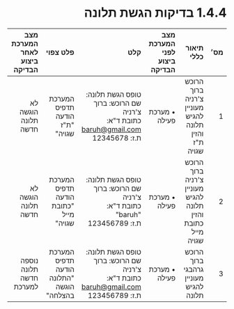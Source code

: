 <div dir="rtl">

# 1.4.4 בדיקות הגשת תלונה

| מס׳ | תיאור כללי | מצב המערכת לפני ביצוע הבדיקה | קלט | פלט צפוי | מצב המערכת לאחר ביצוע הבדיקה |
|---:|---:|---:|---:|---:|---:|
| 1 | הרוכש ברוך צ'רניה מעוניין להגיש תלונה והזין ת"ז שגויה | • מערכת פעילה | טופס הגשת תלונה:<br>שם הרוכש: ברוך צ'רניה<br>כתובת ד"א: baruh@gmail.com<br>ת.ז: 12345678 | המערכת תדפיס הודעה "ת"ז שגויה" | לא הוגשה תלונה חדשה |
| 2 | הרוכש ברוך צ'רניה מעוניין להגיש תלונה והזין כתובת מייל שגויה | • מערכת פעילה | טופס הגשת תלונה:<br>שם הרוכש: ברוך צ'רניה<br>כתובת ד"א: "baruh"<br>ת.ז: 123456789 | המערכת תדפיס הודעה "כתובת מייל שגויה" | לא הוגשה תלונה חדשה |
| 3 | הרוכש ברוך גרהבגי מעוניין להגיש תלונה | • מערכת פעילה | טופס הגשת תלונה:<br>שם הרוכש: ברוך צ'רניה<br>כתובת ד"א: baruh@gmail.com<br>ת.ז: 123456789 | המערכת תדפיס הודעה "התלונה הוגשה בהצלחה" | נוספה תלונה חדשה למערכת |

</div>
